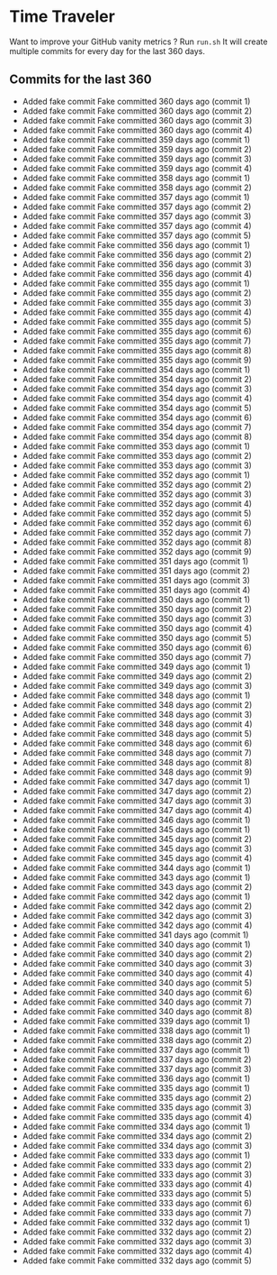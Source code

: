 # Time Traveler

Want to improve your GitHub vanity metrics ?
Run `run.sh`
It will create multiple commits for every day for the last 360 days.

## Commits for the last 360

- Added fake commit Fake committed 360 days ago (commit 1)
- Added fake commit Fake committed 360 days ago (commit 2)
- Added fake commit Fake committed 360 days ago (commit 3)
- Added fake commit Fake committed 360 days ago (commit 4)
- Added fake commit Fake committed 359 days ago (commit 1)
- Added fake commit Fake committed 359 days ago (commit 2)
- Added fake commit Fake committed 359 days ago (commit 3)
- Added fake commit Fake committed 359 days ago (commit 4)
- Added fake commit Fake committed 358 days ago (commit 1)
- Added fake commit Fake committed 358 days ago (commit 2)
- Added fake commit Fake committed 357 days ago (commit 1)
- Added fake commit Fake committed 357 days ago (commit 2)
- Added fake commit Fake committed 357 days ago (commit 3)
- Added fake commit Fake committed 357 days ago (commit 4)
- Added fake commit Fake committed 357 days ago (commit 5)
- Added fake commit Fake committed 356 days ago (commit 1)
- Added fake commit Fake committed 356 days ago (commit 2)
- Added fake commit Fake committed 356 days ago (commit 3)
- Added fake commit Fake committed 356 days ago (commit 4)
- Added fake commit Fake committed 355 days ago (commit 1)
- Added fake commit Fake committed 355 days ago (commit 2)
- Added fake commit Fake committed 355 days ago (commit 3)
- Added fake commit Fake committed 355 days ago (commit 4)
- Added fake commit Fake committed 355 days ago (commit 5)
- Added fake commit Fake committed 355 days ago (commit 6)
- Added fake commit Fake committed 355 days ago (commit 7)
- Added fake commit Fake committed 355 days ago (commit 8)
- Added fake commit Fake committed 355 days ago (commit 9)
- Added fake commit Fake committed 354 days ago (commit 1)
- Added fake commit Fake committed 354 days ago (commit 2)
- Added fake commit Fake committed 354 days ago (commit 3)
- Added fake commit Fake committed 354 days ago (commit 4)
- Added fake commit Fake committed 354 days ago (commit 5)
- Added fake commit Fake committed 354 days ago (commit 6)
- Added fake commit Fake committed 354 days ago (commit 7)
- Added fake commit Fake committed 354 days ago (commit 8)
- Added fake commit Fake committed 353 days ago (commit 1)
- Added fake commit Fake committed 353 days ago (commit 2)
- Added fake commit Fake committed 353 days ago (commit 3)
- Added fake commit Fake committed 352 days ago (commit 1)
- Added fake commit Fake committed 352 days ago (commit 2)
- Added fake commit Fake committed 352 days ago (commit 3)
- Added fake commit Fake committed 352 days ago (commit 4)
- Added fake commit Fake committed 352 days ago (commit 5)
- Added fake commit Fake committed 352 days ago (commit 6)
- Added fake commit Fake committed 352 days ago (commit 7)
- Added fake commit Fake committed 352 days ago (commit 8)
- Added fake commit Fake committed 352 days ago (commit 9)
- Added fake commit Fake committed 351 days ago (commit 1)
- Added fake commit Fake committed 351 days ago (commit 2)
- Added fake commit Fake committed 351 days ago (commit 3)
- Added fake commit Fake committed 351 days ago (commit 4)
- Added fake commit Fake committed 350 days ago (commit 1)
- Added fake commit Fake committed 350 days ago (commit 2)
- Added fake commit Fake committed 350 days ago (commit 3)
- Added fake commit Fake committed 350 days ago (commit 4)
- Added fake commit Fake committed 350 days ago (commit 5)
- Added fake commit Fake committed 350 days ago (commit 6)
- Added fake commit Fake committed 350 days ago (commit 7)
- Added fake commit Fake committed 349 days ago (commit 1)
- Added fake commit Fake committed 349 days ago (commit 2)
- Added fake commit Fake committed 349 days ago (commit 3)
- Added fake commit Fake committed 348 days ago (commit 1)
- Added fake commit Fake committed 348 days ago (commit 2)
- Added fake commit Fake committed 348 days ago (commit 3)
- Added fake commit Fake committed 348 days ago (commit 4)
- Added fake commit Fake committed 348 days ago (commit 5)
- Added fake commit Fake committed 348 days ago (commit 6)
- Added fake commit Fake committed 348 days ago (commit 7)
- Added fake commit Fake committed 348 days ago (commit 8)
- Added fake commit Fake committed 348 days ago (commit 9)
- Added fake commit Fake committed 347 days ago (commit 1)
- Added fake commit Fake committed 347 days ago (commit 2)
- Added fake commit Fake committed 347 days ago (commit 3)
- Added fake commit Fake committed 347 days ago (commit 4)
- Added fake commit Fake committed 346 days ago (commit 1)
- Added fake commit Fake committed 345 days ago (commit 1)
- Added fake commit Fake committed 345 days ago (commit 2)
- Added fake commit Fake committed 345 days ago (commit 3)
- Added fake commit Fake committed 345 days ago (commit 4)
- Added fake commit Fake committed 344 days ago (commit 1)
- Added fake commit Fake committed 343 days ago (commit 1)
- Added fake commit Fake committed 343 days ago (commit 2)
- Added fake commit Fake committed 342 days ago (commit 1)
- Added fake commit Fake committed 342 days ago (commit 2)
- Added fake commit Fake committed 342 days ago (commit 3)
- Added fake commit Fake committed 342 days ago (commit 4)
- Added fake commit Fake committed 341 days ago (commit 1)
- Added fake commit Fake committed 340 days ago (commit 1)
- Added fake commit Fake committed 340 days ago (commit 2)
- Added fake commit Fake committed 340 days ago (commit 3)
- Added fake commit Fake committed 340 days ago (commit 4)
- Added fake commit Fake committed 340 days ago (commit 5)
- Added fake commit Fake committed 340 days ago (commit 6)
- Added fake commit Fake committed 340 days ago (commit 7)
- Added fake commit Fake committed 340 days ago (commit 8)
- Added fake commit Fake committed 339 days ago (commit 1)
- Added fake commit Fake committed 338 days ago (commit 1)
- Added fake commit Fake committed 338 days ago (commit 2)
- Added fake commit Fake committed 337 days ago (commit 1)
- Added fake commit Fake committed 337 days ago (commit 2)
- Added fake commit Fake committed 337 days ago (commit 3)
- Added fake commit Fake committed 336 days ago (commit 1)
- Added fake commit Fake committed 335 days ago (commit 1)
- Added fake commit Fake committed 335 days ago (commit 2)
- Added fake commit Fake committed 335 days ago (commit 3)
- Added fake commit Fake committed 335 days ago (commit 4)
- Added fake commit Fake committed 334 days ago (commit 1)
- Added fake commit Fake committed 334 days ago (commit 2)
- Added fake commit Fake committed 334 days ago (commit 3)
- Added fake commit Fake committed 333 days ago (commit 1)
- Added fake commit Fake committed 333 days ago (commit 2)
- Added fake commit Fake committed 333 days ago (commit 3)
- Added fake commit Fake committed 333 days ago (commit 4)
- Added fake commit Fake committed 333 days ago (commit 5)
- Added fake commit Fake committed 333 days ago (commit 6)
- Added fake commit Fake committed 333 days ago (commit 7)
- Added fake commit Fake committed 332 days ago (commit 1)
- Added fake commit Fake committed 332 days ago (commit 2)
- Added fake commit Fake committed 332 days ago (commit 3)
- Added fake commit Fake committed 332 days ago (commit 4)
- Added fake commit Fake committed 332 days ago (commit 5)

